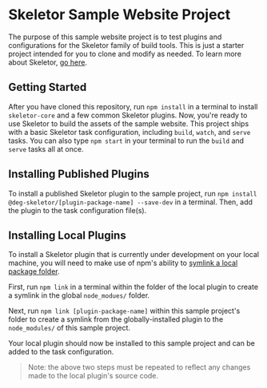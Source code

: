 # Skeletor Sample Website Project

The purpose of this sample website project is to test plugins and configurations for the Skeletor family of build tools. This is just a starter project intended for you to clone and modify as needed. To learn more about Skeletor, [go here](https://github.com/deg-skeletor/skeletor-core).

## Getting Started
After you have cloned this repository, run `npm install` in a terminal to install `skeletor-core` and a few common Skeletor plugins. 
Now, you're ready to use Skeletor to build the assets of the sample website. This project ships with a basic Skeletor task configuration, including `build`, `watch`, and `serve` tasks. You can also type `npm start` in your terminal to run the `build` and `serve` tasks all at once.

## Installing Published Plugins
To install a published Skeletor plugin to the sample project, run `npm install @deg-skeletor/[plugin-package-name] --save-dev` in a terminal. Then, add the plugin to the task configuration file(s).

## Installing Local Plugins
To install a Skeletor plugin that is currently under development on your local machine, you will need to make use of npm's ability to [symlink a local package folder](https://docs.npmjs.com/cli/link). 

First, run `npm link` in a terminal within the folder of the local plugin to create a symlink in the global `node_modues/` folder.

Next, run `npm link [plugin-package-name]` within this sample project's folder to create a symlink from the globally-installed plugin to the `node_modules/` of this sample project.

Your local plugin should now be installed to this sample project and can be added to the task configuration. 
> Note: the above two steps must be repeated to reflect any changes made to the local plugin's source code.
